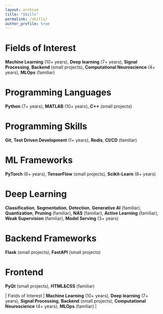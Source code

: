 ```yaml
---
layout: archive
title: "Skills"
permalink: /skills/
author_profile: true
---
```


# Fields of Interest
**Machine Learning** (10+ years), **Deep learning** (7+ years), **Signal Processing**, **Backend** (small projects), **Computational Neuroscience** (4+ years), **MLOps** (familiar)

# Programming Languages
**Python** (7+ years), **MATLAB** (10+ years), **C++** (small projects)

# Programming Skills
**Git**, **Test Driven Development** (1+ years), **Redis**, **CI/CD** (familiar)

# ML Frameworks
**PyTorch** (6+ years), **TensorFlow** (small projects), **Scikit-Learn** (8+ years)

# Deep Learning
**Classification**, **Segmentation**, **Detection**, **Generative AI** (familiar), **Quantization**, **Pruning** (familiar), **NAS** (familiar), **Active Learning** (familiar), **Weak Supervision** (familiar), **Model Serving** (3+ years)

# Backend Frameworks
**Flask** (small projects), **FastAPI** (small projects)

# Frontend
**PyQt** (small projects), **HTML&CSS** (familiar)

| Fields of Interest | **Machine Learning** (10+ years), **Deep learning** (7+ years), **Signal Processing**, **Backend** (small projects), **Computational Neuroscience** (4+ years), **MLOps** (familiar) |

